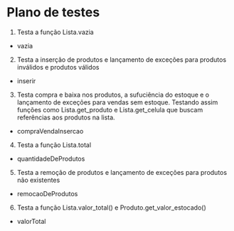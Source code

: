 # Plano de testes

1. Testa a função Lista.vazia
  - vazia
2. Testa a inserção de produtos e lançamento de exceções para produtos inválidos e produtos válidos
  - inserir
3. Testa compra e baixa nos produtos, a sufuciência do estoque e o lançamento de exceções para vendas sem estoque. Testando assim funções como Lista.get_produto e Lista.get_celula que buscam referências aos produtos na lista.
  - compraVendaInsercao
4. Testa a função Lista.total
  - quantidadeDeProdutos
5. Testa a remoção de produtos e lançamento de exceções para produtos não existentes
  - remocaoDeProdutos
6. Testa a função Lista.valor_total() e Produto.get_valor_estocado()
  - valorTotal
